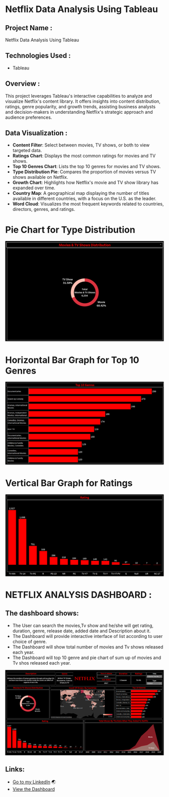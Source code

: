 # Netflix Data Analysis Using Tableau

## Project Name :
Netflix Data Analysis Using Tableau

## Technologies Used :
- Tableau

## Overview :
This project leverages Tableau's interactive capabilities to analyze and visualize Netflix's content library. It offers insights into content distribution, ratings, genre popularity, and growth trends, assisting business analysts and decision-makers in understanding Netflix's strategic approach and audience preferences.

## Data Visualization :
- **Content Filter**: Select between movies, TV shows, or both to view targeted data.
- **Ratings Chart**: Displays the most common ratings for movies and TV shows.
- **Top 10 Genres Chart**: Lists the top 10 genres for movies and TV shows.
- **Type Distribution Pie**: Compares the proportion of movies versus TV shows available on Netflix.
- **Growth Chart**: Highlights how Netflix's movie and TV show library has expanded over time.
- **Country Map**: A geographical map displaying the number of titles available in different countries, with a focus on the U.S. as the leader.
- **Word Cloud**: Visualizes the most frequent keywords related to countries, directors, genres, and ratings.

# Pie Chart for Type Distribution

![pic2](https://github.com/mona-lisa22/NetFlix-data-analysis-using-Tableau/blob/3c0be88d4c2815c4de5aeb6b3e62f5ea05d97dd6/Sheet3.png)

# Horizontal Bar Graph for Top 10 Genres

![pic3](https://github.com/mona-lisa22/NetFlix-data-analysis-using-Tableau/blob/3c0be88d4c2815c4de5aeb6b3e62f5ea05d97dd6/Sheet2.png )

# Vertical Bar Graph for Ratings

![pic4](https://github.com/mona-lisa22/NetFlix-data-analysis-using-Tableau/blob/3c0be88d4c2815c4de5aeb6b3e62f5ea05d97dd6/Sheet1.png )


# NETFLIX ANALYSIS DASHBOARD :

## The dashboard shows:
- The User can search the movies,Tv show and he/she will get rating, duration, genre, release date, added date and Description about it.
- The Dashboard will provide interactive interface of list according to user choice of genre.
- The Dashboard will show total number of movies and Tv shows released each year.
- The Dashboard will top 10 genre and pie chart of sum up of movies and Tv shos released each year.



![pic](https://github.com/mona-lisa22/NetFlix-data-analysis-using-Tableau/blob/35d6dfb4c0df3358097f1b17cf99f973dad9657c/Netflix%20Dashboard%20Image.png)


## Links:
- [Go to my LinkedIn](https://www.linkedin.com/in/monalisa-v-212201262) 🌏
- [View the Dashboard](https://public.tableau.com/app/profile/monalisa.viswanathan)
